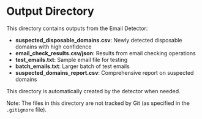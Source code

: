 # Output Directory

This directory contains outputs from the Email Detector:

- **suspected_disposable_domains.csv**: Newly detected disposable domains with high confidence
- **email_check_results.csv/json**: Results from email checking operations
- **test_emails.txt**: Sample email file for testing
- **batch_emails.txt**: Larger batch of test emails
- **suspected_domains_report.csv**: Comprehensive report on suspected domains

This directory is automatically created by the detector when needed.

Note: The files in this directory are not tracked by Git (as specified in the `.gitignore` file).
